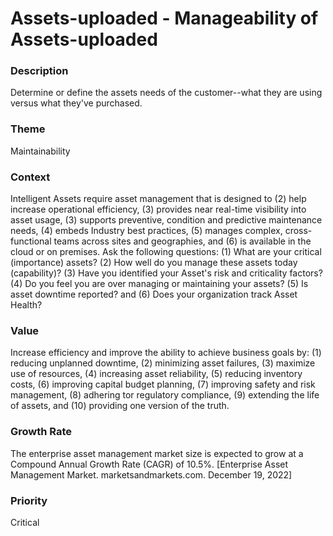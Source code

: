 

#  Assets-uploaded - Manageability of Assets-uploaded



### Description

Determine or define the assets needs of the customer--what they are using versus what they've purchased.




### Theme

Maintainability





### Context

Intelligent Assets require asset management that is designed to (2) help increase operational efficiency, (3) provides near real-time visibility into asset usage, (3) supports preventive, condition and predictive maintenance needs, (4) embeds Industry best practices, (5) manages complex, cross-functional teams across sites and geographies, and (6) is available in the cloud or on premises.  Ask the following questions: (1) What are your critical (importance) assets? (2) How well do you manage these assets today (capability)? (3) Have you identified your Asset's risk and criticality factors? (4) Do you feel you are over managing or maintaining your assets? (5) Is asset downtime reported? and (6) Does your organization track Asset Health?





### Value

Increase efficiency and improve the ability to achieve business goals by: (1) reducing unplanned downtime, (2) minimizing asset failures, (3) maximize use of resources, (4) increasing asset reliability, (5) reducing inventory costs, (6) improving capital budget planning, (7) improving safety and risk management, (8) adhering tor regulatory compliance, (9) extending the life of assets, and (10) providing one version of the truth.<br>





### Growth Rate

The enterprise asset management market size is expected to grow at a Compound Annual Growth Rate (CAGR) of 10.5%.  [Enterprise Asset Management Market. marketsandmarkets.com. December 19, 2022]









### Priority

Critical



















